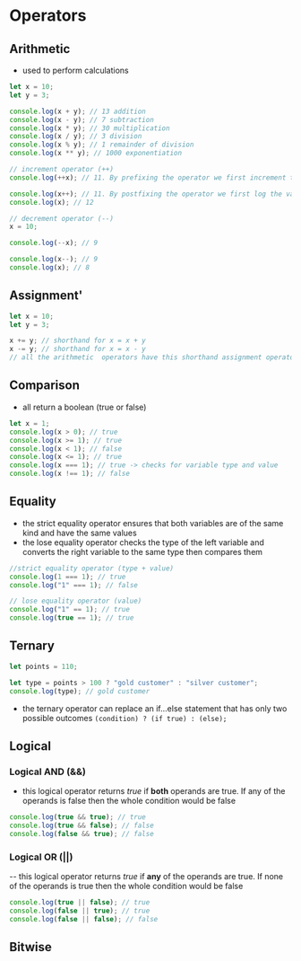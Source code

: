 # Operators

## Arithmetic

- used to perform calculations

```javascript
let x = 10;
let y = 3;

console.log(x + y); // 13 addition
console.log(x - y); // 7 subtraction
console.log(x * y); // 30 multiplication
console.log(x / y); // 3 division
console.log(x % y); // 1 remainder of division
console.log(x ** y); // 1000 exponentiation

// increment operator (++)
console.log(++x); // 11. By prefixing the operator we first increment the variable and then log it onto the console

console.log(x++); // 11. By postfixing the operator we first log the variable to the console and then increment it
console.log(x); // 12

// decrement operator (--)
x = 10;

console.log(--x); // 9

console.log(x--); // 9
console.log(x); // 8
```

## Assignment'

```javascript
let x = 10;
let y = 3;

x += y; // shorthand for x = x + y
x -= y; // shorthand for x = x - y
// all the arithmetic  operators have this shorthand assignment operator
```

## Comparison

- all return a boolean (true or false)

```javascript
let x = 1;
console.log(x > 0); // true
console.log(x >= 1); // true
console.log(x < 1); // false
console.log(x <= 1); // true
console.log(x === 1); // true -> checks for variable type and value
console.log(x !== 1); // false
```

## Equality

- the strict equality operator ensures that both variables are of the same kind and have the same values
- the lose equality operator checks the type of the left variable and converts the right variable to the same type then compares them

```javascript
//strict equality operator (type + value)
console.log(1 === 1); // true
console.log("1" === 1); // false

// lose equality operator (value)
console.log("1" == 1); // true
console.log(true == 1); // true
```

## Ternary

```javascript
let points = 110;

let type = points > 100 ? "gold customer" : "silver customer";
console.log(type); // gold customer
```

- the ternary operator can replace an if...else statement that has only two possible outcomes
  `(condition) ? (if true) : (else);`

## Logical

### Logical AND (&&)

- this logical operator returns _true_ if **both** operands are true. If any of the operands is false then the whole condition would be false

```javascript
console.log(true && true); // true
console.log(true && false); // false
console.log(false && true); // false
```

### Logical OR (||)

-- this logical operator returns _true_ if **any** of the operands are true. If none of the operands is true then the whole condition would be false

```javascript
console.log(true || false); // true
console.log(false || true); // true
console.log(false || false); // false
```

## Bitwise
